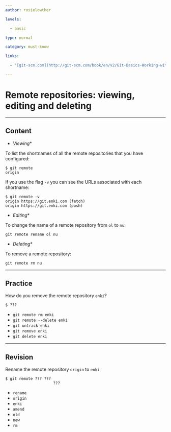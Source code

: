 ```yaml
---
author: rosielowther

levels:

  - basic

type: normal

category: must-know

links:

  - '[git-scm.com](http://git-scm.com/book/en/v2/Git-Basics-Working-with-Remotes)'

---
```


# Remote repositories: viewing, editing and deleting

---
## Content

* *Viewing**

To list the shortnames of all the remote repositories that you have configured:
```
$ git remote
origin
```
If you use the flag `-v` you can see the URLs associated with each shortname:
```
$ git remote -v
origin https://git.enki.com (fetch)
origin https://git.enki.com (push)
``` 
* *Editing**

To change the name of a remote repository from `ol` to `nu`:
```
git remote rename ol nu
```
* *Deleting**

To remove a remote repository:
```
git remote rm nu
```

---
## Practice

How do you remove the remote repository `enki`?
```
$ ???
```

* `git remote rm enki`
* `git remote --delete enki`
* `git untrack enki`
* `git remove enki`
* `git delete enki`

---
## Revision

Rename the remote repository `origin` to `enki`
```
$ git remote ??? ???
                     ???
```

* `rename`
* `origin`
* `enki`
* `amend`
* `old`
* `new`
* `rm`

